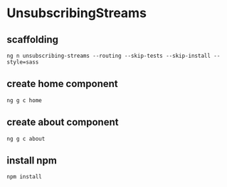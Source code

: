 # UnsubscribingStreams

## scaffolding

```shell
ng n unsubscribing-streams --routing --skip-tests --skip-install --style=sass
```

## create home component

```
ng g c home
```

## create about component

```
ng g c about
```

## install npm

```shell
npm install
```
